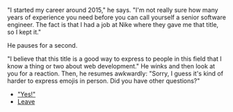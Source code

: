 "I started my career around 2015," he says. "I'm not really sure how many years of experience you need before you can call yourself a senior software engineer. The fact is that I had a job at Nike where they gave me that title, so I kept it."

He pauses for a second.

"I believe that this title is a good way to express to people in this field that I know a thing or two about web development." He winks and then look at you for a reaction. Then, he resumes awkwardly: "Sorry, I guess it's kind of harder to express emojis in person. Did you have other questions?" 

- ["Yes!"](job.md)
- [Leave](leave.md)
